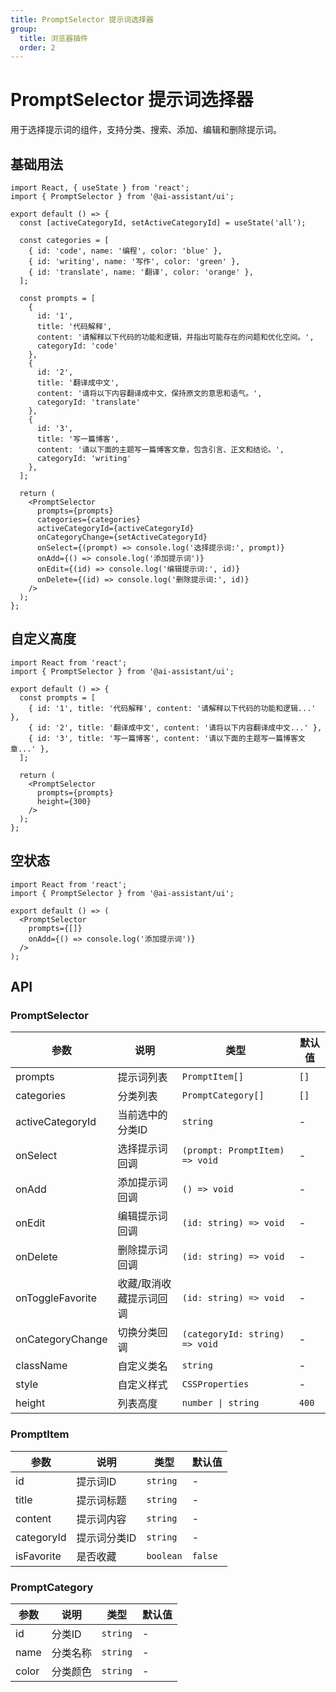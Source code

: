 ```yaml
---
title: PromptSelector 提示词选择器
group:
  title: 浏览器插件
  order: 2
---
```


# PromptSelector 提示词选择器

用于选择提示词的组件，支持分类、搜索、添加、编辑和删除提示词。

## 基础用法

```tsx
import React, { useState } from 'react';
import { PromptSelector } from '@ai-assistant/ui';

export default () => {
  const [activeCategoryId, setActiveCategoryId] = useState('all');
  
  const categories = [
    { id: 'code', name: '编程', color: 'blue' },
    { id: 'writing', name: '写作', color: 'green' },
    { id: 'translate', name: '翻译', color: 'orange' },
  ];
  
  const prompts = [
    { 
      id: '1', 
      title: '代码解释', 
      content: '请解释以下代码的功能和逻辑，并指出可能存在的问题和优化空间。',
      categoryId: 'code'
    },
    { 
      id: '2', 
      title: '翻译成中文', 
      content: '请将以下内容翻译成中文，保持原文的意思和语气。',
      categoryId: 'translate'
    },
    { 
      id: '3', 
      title: '写一篇博客', 
      content: '请以下面的主题写一篇博客文章，包含引言、正文和结论。',
      categoryId: 'writing'
    },
  ];
  
  return (
    <PromptSelector 
      prompts={prompts}
      categories={categories}
      activeCategoryId={activeCategoryId}
      onCategoryChange={setActiveCategoryId}
      onSelect={(prompt) => console.log('选择提示词:', prompt)}
      onAdd={() => console.log('添加提示词')}
      onEdit={(id) => console.log('编辑提示词:', id)}
      onDelete={(id) => console.log('删除提示词:', id)}
    />
  );
};
```

## 自定义高度

```tsx
import React from 'react';
import { PromptSelector } from '@ai-assistant/ui';

export default () => {
  const prompts = [
    { id: '1', title: '代码解释', content: '请解释以下代码的功能和逻辑...' },
    { id: '2', title: '翻译成中文', content: '请将以下内容翻译成中文...' },
    { id: '3', title: '写一篇博客', content: '请以下面的主题写一篇博客文章...' },
  ];
  
  return (
    <PromptSelector 
      prompts={prompts}
      height={300}
    />
  );
};
```

## 空状态

```tsx
import React from 'react';
import { PromptSelector } from '@ai-assistant/ui';

export default () => (
  <PromptSelector 
    prompts={[]}
    onAdd={() => console.log('添加提示词')}
  />
);
```

## API

### PromptSelector

| 参数 | 说明 | 类型 | 默认值 |
| --- | --- | --- | --- |
| prompts | 提示词列表 | `PromptItem[]` | `[]` |
| categories | 分类列表 | `PromptCategory[]` | `[]` |
| activeCategoryId | 当前选中的分类ID | `string` | - |
| onSelect | 选择提示词回调 | `(prompt: PromptItem) => void` | - |
| onAdd | 添加提示词回调 | `() => void` | - |
| onEdit | 编辑提示词回调 | `(id: string) => void` | - |
| onDelete | 删除提示词回调 | `(id: string) => void` | - |
| onToggleFavorite | 收藏/取消收藏提示词回调 | `(id: string) => void` | - |
| onCategoryChange | 切换分类回调 | `(categoryId: string) => void` | - |
| className | 自定义类名 | `string` | - |
| style | 自定义样式 | `CSSProperties` | - |
| height | 列表高度 | `number \| string` | `400` |

### PromptItem

| 参数 | 说明 | 类型 | 默认值 |
| --- | --- | --- | --- |
| id | 提示词ID | `string` | - |
| title | 提示词标题 | `string` | - |
| content | 提示词内容 | `string` | - |
| categoryId | 提示词分类ID | `string` | - |
| isFavorite | 是否收藏 | `boolean` | `false` |

### PromptCategory

| 参数 | 说明 | 类型 | 默认值 |
| --- | --- | --- | --- |
| id | 分类ID | `string` | - |
| name | 分类名称 | `string` | - |
| color | 分类颜色 | `string` | - | 
